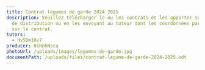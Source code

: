 ```yaml
---
title: Contrat légumes de garde 2024 2025
description: Veuillez télécharger le ou les contrats et les apporter sur le lieu
  de distribution ou en les envoyant au tuteur dont les coordonnées paraissent
  sur le contrat.
tutors:
  - HvSDm18v7
producer: 0iHnhNscu
photoUrl: /uploads/images/legumes-de-garde.jpg
documentPath: /uploads/files/contrat-legume-de-garde-2024-2025.odt
---
```


